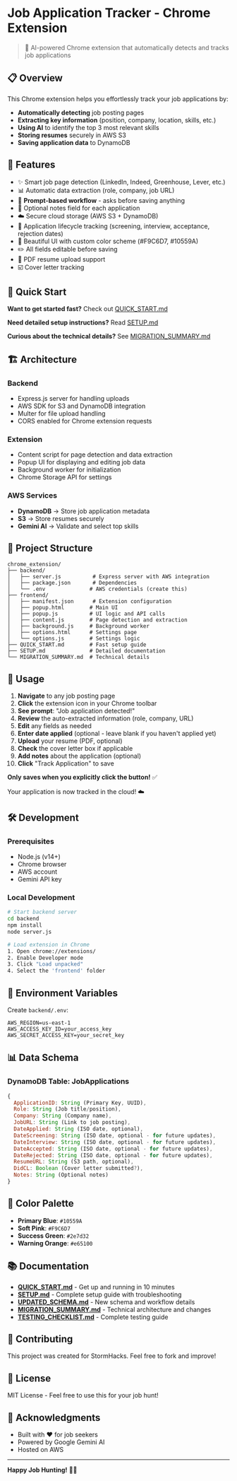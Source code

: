 # Job Application Tracker - Chrome Extension

> 🤖 AI-powered Chrome extension that automatically detects and tracks job applications

## 📋 Overview

This Chrome extension helps you effortlessly track your job applications by:
- **Automatically detecting** job posting pages
- **Extracting key information** (position, company, location, skills, etc.)
- **Using AI** to identify the top 3 most relevant skills
- **Storing resumes** securely in AWS S3
- **Saving application data** to DynamoDB

## 🎨 Features

- ✨ Smart job page detection (LinkedIn, Indeed, Greenhouse, Lever, etc.)
- 📊 Automatic data extraction (role, company, job URL)
- 💬 **Prompt-based workflow** - asks before saving anything
- 📝 Optional notes field for each application
- ☁️ Secure cloud storage (AWS S3 + DynamoDB)
- 📅 Application lifecycle tracking (screening, interview, acceptance, rejection dates)
- 💎 Beautiful UI with custom color scheme (#F9C6D7, #10559A)
- ✏️ All fields editable before saving
- 📄 PDF resume upload support
- ☑️ Cover letter tracking

## 🚀 Quick Start

**Want to get started fast?** Check out [QUICK_START.md](./QUICK_START.md)

**Need detailed setup instructions?** Read [SETUP.md](./SETUP.md)

**Curious about the technical details?** See [MIGRATION_SUMMARY.md](./MIGRATION_SUMMARY.md)

## 🏗️ Architecture

### Backend
- Express.js server for handling uploads
- AWS SDK for S3 and DynamoDB integration
- Multer for file upload handling
- CORS enabled for Chrome extension requests

### Extension
- Content script for page detection and data extraction
- Popup UI for displaying and editing job data
- Background worker for initialization
- Chrome Storage API for settings

### AWS Services
- **DynamoDB** → Store job application metadata
- **S3** → Store resumes securely
- **Gemini AI** → Validate and select top skills

## 📁 Project Structure

```
chrome_extension/
├── backend/
│   ├── server.js          # Express server with AWS integration
│   ├── package.json       # Dependencies
│   └── .env              # AWS credentials (create this)
├── frontend/
│   ├── manifest.json      # Extension configuration
│   ├── popup.html        # Main UI
│   ├── popup.js          # UI logic and API calls
│   ├── content.js        # Page detection and extraction
│   ├── background.js     # Background worker
│   ├── options.html      # Settings page
│   └── options.js        # Settings logic
├── QUICK_START.md        # Fast setup guide
├── SETUP.md              # Detailed documentation
└── MIGRATION_SUMMARY.md  # Technical details
```

## 🎯 Usage

1. **Navigate** to any job posting page
2. **Click** the extension icon in your Chrome toolbar
3. **See prompt**: "Job application detected!"
4. **Review** the auto-extracted information (role, company, URL)
5. **Edit** any fields as needed
6. **Enter date applied** (optional - leave blank if you haven't applied yet)
7. **Upload** your resume (PDF, optional)
8. **Check** the cover letter box if applicable
9. **Add notes** about the application (optional)
10. **Click** "Track Application" to save

**Only saves when you explicitly click the button!** ✅

Your application is now tracked in the cloud! ☁️

## 🛠️ Development

### Prerequisites
- Node.js (v14+)
- Chrome browser
- AWS account
- Gemini API key

### Local Development

```bash
# Start backend server
cd backend
npm install
node server.js

# Load extension in Chrome
1. Open chrome://extensions/
2. Enable Developer mode
3. Click "Load unpacked"
4. Select the 'frontend' folder
```

## 🔐 Environment Variables

Create `backend/.env`:
```env
AWS_REGION=us-east-1
AWS_ACCESS_KEY_ID=your_access_key
AWS_SECRET_ACCESS_KEY=your_secret_key
```

## 📊 Data Schema

### DynamoDB Table: JobApplications
```javascript
{
  ApplicationID: String (Primary Key, UUID),
  Role: String (Job title/position),
  Company: String (Company name),
  JobURL: String (Link to job posting),
  DateApplied: String (ISO date, optional),
  DateScreening: String (ISO date, optional - for future updates),
  DateInterview: String (ISO date, optional - for future updates),
  DateAccepted: String (ISO date, optional - for future updates),
  DateRejected: String (ISO date, optional - for future updates),
  ResumeURL: String (S3 path, optional),
  DidCL: Boolean (Cover letter submitted?),
  Notes: String (Optional notes)
}
```

## 🎨 Color Palette

- **Primary Blue**: `#10559A`
- **Soft Pink**: `#F9C6D7`
- **Success Green**: `#2e7d32`
- **Warning Orange**: `#e65100`

## 📚 Documentation

- [**QUICK_START.md**](./QUICK_START.md) - Get up and running in 10 minutes
- [**SETUP.md**](./SETUP.md) - Complete setup guide with troubleshooting
- [**UPDATED_SCHEMA.md**](./UPDATED_SCHEMA.md) - New schema and workflow details
- [**MIGRATION_SUMMARY.md**](./MIGRATION_SUMMARY.md) - Technical architecture and changes
- [**TESTING_CHECKLIST.md**](./TESTING_CHECKLIST.md) - Complete testing guide

## 🤝 Contributing

This project was created for StormHacks. Feel free to fork and improve!

## 📄 License

MIT License - Feel free to use this for your job hunt!

## 🙏 Acknowledgments

- Built with ❤️ for job seekers
- Powered by Google Gemini AI
- Hosted on AWS

---

**Happy Job Hunting!** 🎯✨
